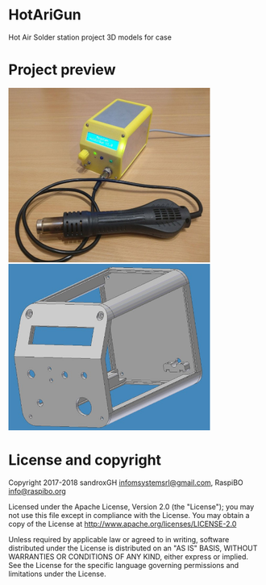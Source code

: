 HotAriGun
===================== 
Hot Air Solder station project
3D models for case

Project preview
=====================
<img src="Pict/HAG.jpg" width="400">

<img src="Pict/Frame1.jpg" width="400">

License and copyright
=====================

Copyright 2017-2018 sandroxGH infomsystemsrl@gmail.com, RaspiBO info@raspibo.org

Licensed under the Apache License, Version 2.0 (the "License"); you may not use this file except in compliance with the License. You may obtain a copy of the License at http://www.apache.org/licenses/LICENSE-2.0

Unless required by applicable law or agreed to in writing, software distributed under the License is distributed on an "AS IS" BASIS, WITHOUT WARRANTIES OR CONDITIONS OF ANY KIND, either express or implied. See the License for the specific language governing permissions and limitations under the License.
